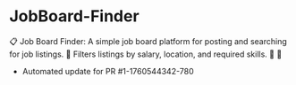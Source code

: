 # JobBoard-Finder
📋 Job Board Finder: A simple job board platform for posting and searching for job listings. 🔎 Filters listings by salary, location, and required skills. 👤 💼


- Automated update for PR #1-1760544342-780